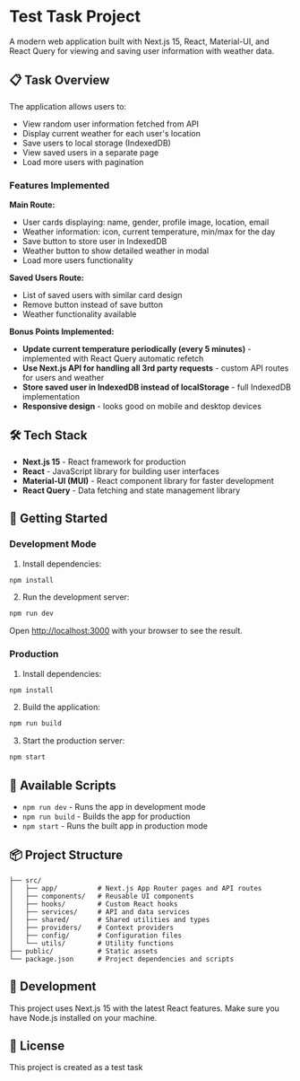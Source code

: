 # Test Task Project

A modern web application built with Next.js 15, React, Material-UI, and React Query for viewing and saving user information with weather data.

## 📋 Task Overview

The application allows users to:
- View random user information fetched from API
- Display current weather for each user's location
- Save users to local storage (IndexedDB)
- View saved users in a separate page
- Load more users with pagination

### Features Implemented

**Main Route:**
- User cards displaying: name, gender, profile image, location, email
- Weather information: icon, current temperature, min/max for the day
- Save button to store user in IndexedDB
- Weather button to show detailed weather in modal
- Load more users functionality

**Saved Users Route:**
- List of saved users with similar card design
- Remove button instead of save button
- Weather functionality available

**Bonus Points Implemented:**
-  **Update current temperature periodically (every 5 minutes)** - implemented with React Query automatic refetch
-  **Use Next.js API for handling all 3rd party requests** - custom API routes for users and weather
-  **Store saved user in IndexedDB instead of localStorage** - full IndexedDB implementation
-  **Responsive design** - looks good on mobile and desktop devices

## 🛠 Tech Stack

- **Next.js 15** - React framework for production
- **React** - JavaScript library for building user interfaces
- **Material-UI (MUI)** - React component library for faster development
- **React Query** - Data fetching and state management library

## 🚀 Getting Started

### Development Mode

1. Install dependencies:
```bash
npm install
```

2. Run the development server:
```bash
npm run dev
```

Open [http://localhost:3000](http://localhost:3000) with your browser to see the result.

### Production

1. Install dependencies:
```bash
npm install
```

2. Build the application:
```bash
npm run build
```

3. Start the production server:
```bash
npm start
```

## 📝 Available Scripts

- `npm run dev` - Runs the app in development mode
- `npm run build` - Builds the app for production
- `npm start` - Runs the built app in production mode

## 📦 Project Structure

```
├── src/
│   ├── app/          # Next.js App Router pages and API routes
│   ├── components/   # Reusable UI components
│   ├── hooks/        # Custom React hooks
│   ├── services/     # API and data services
│   ├── shared/       # Shared utilities and types
│   ├── providers/    # Context providers
│   ├── config/       # Configuration files
│   └── utils/        # Utility functions
├── public/           # Static assets
└── package.json      # Project dependencies and scripts
```

## 🔧 Development

This project uses Next.js 15 with the latest React features. Make sure you have Node.js installed on your machine.

## 📄 License

This project is created as a test task